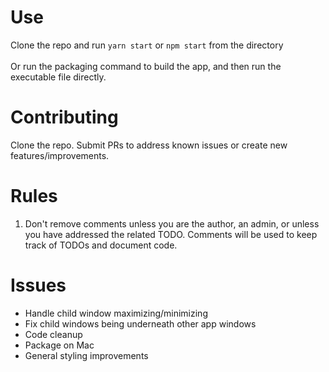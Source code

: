 # Use

Clone the repo and run `yarn start` or `npm start` from the directory <br></br>
Or run the packaging command to build the app, and then run the executable file directly.

# Contributing

Clone the repo. Submit PRs to address known issues or create new features/improvements.

# Rules

<ol>
<li>Don't remove comments unless you are the author, an admin, or unless you have addressed the related TODO. Comments will be used to keep track of TODOs and document code.</li>
</ol>

# Issues

<ul>
<li>Handle child window maximizing/minimizing</li>
<li>Fix child windows being underneath other app windows</li>
<li>Code cleanup</li>
<li>Package on Mac</li>
<li>General styling improvements</li>
</ul>
